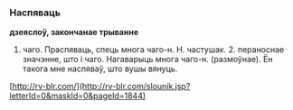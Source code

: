 ### Наспяваць
**дзеяслоў, закончанае трыванне**

1. чаго. Праспяваць, спець многа чаго-н. Н. частушак. 2. пераноснае значэнне, што і чаго. Нагаварыць многа чаго-н. (размоўнае). Ён такога мне наспяваў, што вушы вянуць.

<a rel="author">[http://rv-blr.com/](http://rv-blr.com/slounik.jsp?letterId=0&maskId=0&pageId=1844)</a>
